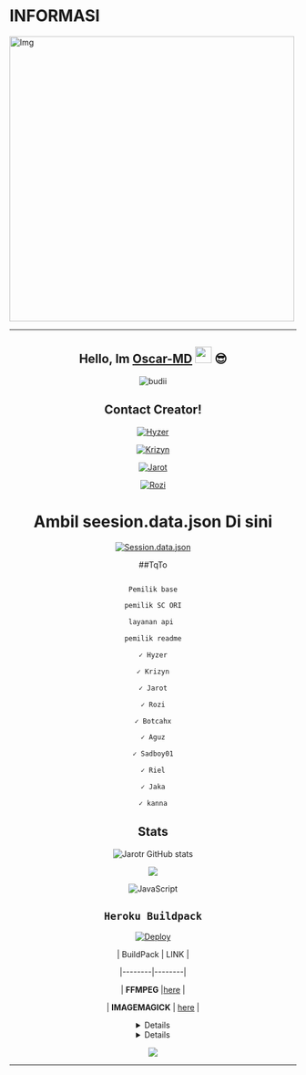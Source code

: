 # INFORMASI

<img align="center" fit="fill" alt="Img" src="https://telegra.ph/file/a41db7fdddf10012d2000.jpg" width="500" height="500"/>

<div align="center">

---

## Hello, Im [Oscar-MD](https://instagram.com/Jarotr_?igshid=YmMyMTA2M2Y=) <img src="https://github.com/TheDudeThatCode/TheDudeThatCode/blob/master/Assets/Hi.gif" width="29px"> :sunglasses:

<p align="center">

  <img src="http://readme-typing-svg.herokuapp.com?color=%230B80F7&center=true&vCenter=true&multiline=false&lines=Hai+teman!.;My+name+is+Oscar-MD;Sc+ini+Recode.;jangan+bully+saia%2C++Bwang+%3A).;jangan+lupa+kasih+start+" alt="budii">

  

</p>

## Contact Creator!

[![Hyzer](https://img.shields.io/badge/Hyzer-25D366?style=for-the-badge&logo=Hyzer&logoColor=white)](https://wa.me/6287892711054)

[![Krizyn](https://img.shields.io/badge/Krizyn-25D366?style=for-the-badge&logo=Krizyn&logoColor=white)](https://wa.me/62895327934887)

[![Jarot](https://img.shields.io/badge/Jarot-25D366?style=for-the-badge&logo=Jarot&logoColor=white)](https://wa.me/6285850539404)

[![Rozi](https://img.shields.io/badge/Rozi-25D366?style=for-the-badge&logo=Rozi&logoColor=white)](https://wa.me/6285828764046)

# Ambil seesion.data.json Di sini

[![Session.data.json](https://repl.it/badge/github/quiec/whatsAlfa)](https://replit.com/@HEROKUAKUN/Qr-2#README.md)

##TqTo

```bash

Pemilik base

pemilik SC ORI

layanan api 

pemilik readme

✓ Hyzer

✓ Krizyn

✓ Jarot

✓ Rozi

✓ Botcahx

✓ Aguz

✓ Sadboy01

✓ Riel

✓ Jaka

✓ kanna

```

## Stats

![Jarotr GitHub stats](https://github-readme-stats.vercel.app/api?username=Jarotr&show_icons=true&theme=radical)

<p align="center"><a href="https://github.com/Kangsad01"><img src="https://github-readme-stats.vercel.app/api/top-langs/?username=Jarotr&theme=radical&layout=compact"></a></p>

<img alt="JavaScript" src="https://img.shields.io/badge/javascript%20-%23323330.svg?&style=for-the-badge&logo=javascript&logoColor=%23F7DF1E"/>

## ```Heroku Buildpack```

[![Deploy](https://www.herokucdn.com/deploy/button.svg)](https://heroku.com/deploy?template=https://github.com/Alpiii22/md21)

| BuildPack | LINK |

|--------|--------|

| **FFMPEG** |[here](https://github.com/jonathanong/heroku-buildpack-ffmpeg-latest) |

| **IMAGEMAGICK** | [here](https://github.com/mcollina/heroku-buildpack-imagemagick) |

<details>

    <summary>&#127942 <b>GitHub Awards</b></summary><br/>

![Github Trophy](https://github-profile-trophy.vercel.app/?username=Jarotr)

</details>

<details>

    <summary>&#127942 <b>GitHub Activity</b></summary><br/>

![Metrics](https://metrics.lecoq.io/Jarotr?template=classic&repositories.forks=true&languages=1&languages.colors=github&languages.threshold=0%25&config.timezone=Asia%2Fpasuruan)

</details> 

![](https://visitor-badge.glitch.me/badge?page_id=Jarotr)

---
